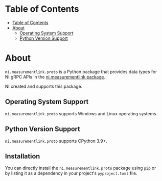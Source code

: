 # Table of Contents

- [Table of Contents](#table-of-contents)
- [About](#about)
  - [Operating System Support](#operating-system-support)
  - [Python Version Support](#python-version-support)

# About

`ni.measurementlink.proto` is a Python package that provides data types for NI gRPC APIs in
the [ni.measurementlink package](https://github.com/ni/ni-apis/tree/main/ni/measurementlink).

NI created and supports this package.

## Operating System Support

`ni.measurementlink.proto` supports Windows and Linux operating systems.

## Python Version Support

`ni.measurementlink.proto` supports CPython 3.9+.

## Installation

You can directly install the `ni.measurementlink.proto` package using `pip` or by listing it as a
dependency in your project's `pyproject.toml` file.